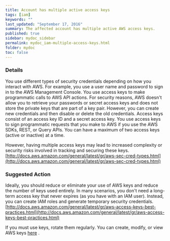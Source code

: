 ```yaml
---
title: Account has multiple active access keys
tags: [iam]
keywords: ""
last_updated: "September 17, 2016"
summary: The affected account has multiple active AWS access keys.
published: true
sidebar: mydoc_sidebar
permalink: mydoc_iam-multiple-access-keys.html
folder: mydoc
toc: false
---
```


### Details  
You use different types of security credentials depending on how you interact with AWS. For example, you use a user name and password to sign in to the AWS Management Console. You use access keys to make programmatic calls to AWS API actions. For security reasons, AWS doesn't allow you to retrieve your passwords or secret access keys and does not store the private keys that are part of a key pair. However, you can create new credentials and then disable or delete the old credentials. Access keys consist of an access key ID and a secret access key. You use access keys to sign programmatic requests that you make to AWS if you use the AWS SDKs, REST, or Query APIs. You can have a maximum of two access keys (active or inactive) at a time.  

However, having multiple access keys may lead to increased complexity or security risks involved in tracking and securing these keys.  
[http://docs.aws.amazon.com/general/latest/gr/aws-sec-cred-types.html](http://docs.aws.amazon.com/general/latest/gr/aws-sec-cred-types.html)

### Suggested Action  
Ideally, you should reduce or eliminate your use of AWS keys and reduce the number of keys used entirely. In many scenarios, you don't need a long-term access key that never expires (as you have with an IAM user). Instead, you can create IAM roles and generate temporary security credentials.  
[http://docs.aws.amazon.com/general/latest/gr/aws-access-keys-best-practices.html](http://docs.aws.amazon.com/general/latest/gr/aws-access-keys-best-practices.html)  

If you must use keys, rotate them regularly. You can create, modify, or view AWS keys [here](http://docs.aws.amazon.com/IAM/latest/UserGuide/id_credentials_access-keys.html#Using_CreateAccessKey) .
